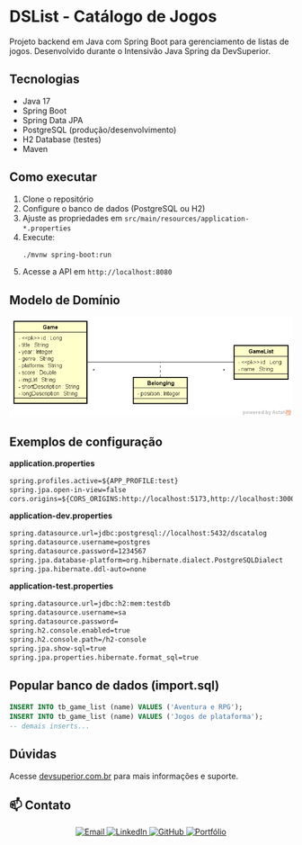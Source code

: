 # DSList - Catálogo de Jogos

Projeto backend em Java com Spring Boot para gerenciamento de listas de jogos. Desenvolvido durante o Intensivão Java Spring da DevSuperior.

## Tecnologias

- Java 17
- Spring Boot
- Spring Data JPA
- PostgreSQL (produção/desenvolvimento)
- H2 Database (testes)
- Maven

## Como executar

1. Clone o repositório
2. Configure o banco de dados (PostgreSQL ou H2)
3. Ajuste as propriedades em `src/main/resources/application-*.properties`
4. Execute:
   ```bash
   ./mvnw spring-boot:run
   ```
5. Acesse a API em `http://localhost:8080`

## Modelo de Domínio

![Modelo de domínio DSList](https://raw.githubusercontent.com/devsuperior/java-spring-dslist/main/resources/dslist-model.png)

## Exemplos de configuração

**application.properties**

```
spring.profiles.active=${APP_PROFILE:test}
spring.jpa.open-in-view=false
cors.origins=${CORS_ORIGINS:http://localhost:5173,http://localhost:3000}
```

**application-dev.properties**

```
spring.datasource.url=jdbc:postgresql://localhost:5432/dscatalog
spring.datasource.username=postgres
spring.datasource.password=1234567
spring.jpa.database-platform=org.hibernate.dialect.PostgreSQLDialect
spring.jpa.hibernate.ddl-auto=none
```

**application-test.properties**

```
spring.datasource.url=jdbc:h2:mem:testdb
spring.datasource.username=sa
spring.datasource.password=
spring.h2.console.enabled=true
spring.h2.console.path=/h2-console
spring.jpa.show-sql=true
spring.jpa.properties.hibernate.format_sql=true
```

## Popular banco de dados (import.sql)

```sql
INSERT INTO tb_game_list (name) VALUES ('Aventura e RPG');
INSERT INTO tb_game_list (name) VALUES ('Jogos de plataforma');
-- demais inserts...
```

## Dúvidas

Acesse [devsuperior.com.br](https://devsuperior.com.br) para mais informações e suporte.

## 📫 Contato

<div align="center">

<a href="mailto:cardosofiles@outlook.com">
  <img src="https://img.shields.io/badge/Email-0078D4?style=for-the-badge&logo=microsoftoutlook&logoColor=white" alt="Email"/>
</a>
<a href="https://www.linkedin.com/in/joaobatista-dev/" target="_blank">
  <img src="https://img.shields.io/badge/LinkedIn-0A66C2?style=for-the-badge&logo=linkedin&logoColor=white" alt="LinkedIn"/>
</a>
<a href="https://github.com/Cardosofiles" target="_blank">
  <img src="https://img.shields.io/badge/GitHub-181717?style=for-the-badge&logo=github&logoColor=white" alt="GitHub"/>
</a>
<a href="https://cardosofiles.dev/" target="_blank">
  <img src="https://img.shields.io/badge/Portfólio-222222?style=for-the-badge&logo=about.me&logoColor=white" alt="Portfólio"/>
</a>

</div>
